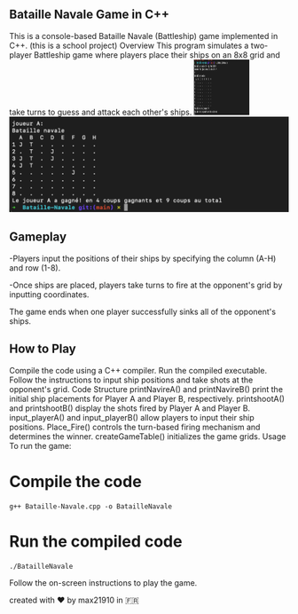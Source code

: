 ## Bataille Navale Game in C++
This is a console-based Bataille Navale (Battleship) game implemented in C++.
(this is a school project)
Overview
This program simulates a two-player Battleship game where players place their ships on an 8x8 grid and take turns to guess and attack each other's ships.
<img src="img/1.jpg" width="100" height="100">
<img src="img/2.jpg">
## Gameplay
-Players input the positions of their ships by specifying the column (A-H) and row (1-8).

-Once ships are placed, players take turns to fire at the opponent's grid by inputting coordinates.

The game ends when one player successfully sinks all of the opponent's ships.

## How to Play
Compile the code using a C++ compiler.
Run the compiled executable.
Follow the instructions to input ship positions and take shots at the opponent's grid.
Code Structure
printNavireA() and printNavireB() print the initial ship placements for Player A and Player B, respectively.
printshootA() and printshootB() display the shots fired by Player A and Player B.
input_playerA() and input_playerB() allow players to input their ship positions.
Place_Fire() controls the turn-based firing mechanism and determines the winner.
createGameTable() initializes the game grids.
Usage
To run the game:

# Compile the code
```
g++ Bataille-Navale.cpp -o BatailleNavale
```
# Run the compiled code
```
./BatailleNavale
```
Follow the on-screen instructions to play the game.


created with ❤️ by max21910 in 🇫🇷